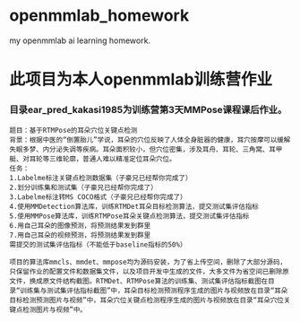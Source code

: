 # openmmlab_homework
my openmmlab ai learning homework.

# 此项目为本人openmmlab训练营作业
### 目录ear_pred_kakasi1985为训练营第3天MMPose课程课后作业。
	题目：基于RTMPose的耳朵穴位关键点检测
	背景：根据中医的“倒置胎儿”学说，耳朵的穴位反映了人体全身脏器的健康，耳穴按摩可以缓解失眠多梦、内分泌失调等疾病。耳朵面积较小，但穴位密集，涉及耳舟、耳轮、三角窝、耳甲艇、对耳轮等三维轮廓，普通人难以精准定位耳朵穴位。
	任务：
	1.Labelme标注关键点检测数据集（子豪兄已经帮你完成了）
	2.划分训练集和测试集（子豪兄已经帮你完成了）
	3.Labelme标注转MS COCO格式（子豪兄已经帮你完成了）
	4.使用MMDetection算法库，训练RTMDet耳朵目标检测算法，提交测试集评估指标
	5.使用MMPose算法库，训练RTMPose耳朵关键点检测算法，提交测试集评估指标
	6.用自己耳朵的图像预测，将预测结果发到群里
	7.用自己耳朵的视频预测，将预测结果发到群里
	需提交的测试集评估指标（不能低于baseline指标的50%）

    项目的算法库mmcls、mmdet、mmpose均为源码安装，为了省上传空间，删除了大部分源码，只保留作业的配置文件和数据集文件，以及项目开发中生成的文件，大多文件为省空间已删除原文件，换成原文件结构截图。RTMDet、RTMPose算法的训练集、测试集评估指标截图在目录“训练集与测试集评估指标截图”中，耳朵目标检测预测程序生成的图片与视频放在目录“耳朵目标检测预测图片与视频”中，耳朵穴位关键点检测程序生成的图片与视频放在目录“耳朵穴位关键点检测图片与视频”中。